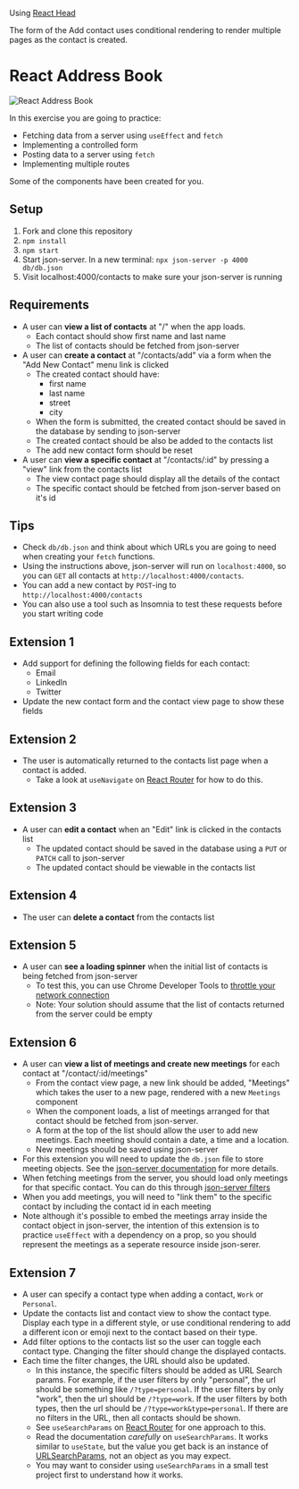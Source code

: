 Using [React Head](https://github.com/nfl/react-helmet)

The form of the Add contact uses conditional rendering to render multiple pages as the contact is created.

# React Address Book

![React Address Book](./images/address-book.gif)

In this exercise you are going to practice:

- Fetching data from a server using `useEffect` and `fetch`
- Implementing a controlled form
- Posting data to a server using `fetch`
- Implementing multiple routes

Some of the components have been created for you.

## Setup

1. Fork and clone this repository
2. `npm install`
3. `npm start`
4. Start json-server. In a new terminal: `npx json-server -p 4000 db/db.json`
5. Visit localhost:4000/contacts to make sure your json-server is running

## Requirements

- A user can **view a list of contacts** at "/" when the app loads.
  - Each contact should show first name and last name
  - The list of contacts should be fetched from json-server
- A user can **create a contact** at "/contacts/add" via a form when the "Add New Contact" menu link is clicked
  - The created contact should have:
    - first name
    - last name
    - street
    - city
  - When the form is submitted, the created contact should be saved in the database by sending to json-server
  - The created contact should be also be added to the contacts list
  - The add new contact form should be reset
- A user can **view a specific contact** at "/contacts/:id" by pressing a "view" link from the contacts list
  - The view contact page should display all the details of the contact
  - The specific contact should be fetched from json-server based on it's id

## Tips

- Check `db/db.json` and think about which URLs you are going to need when creating your `fetch` functions.
- Using the instructions above, json-server will run on `localhost:4000`, so you can `GET` all contacts at `http://localhost:4000/contacts`.
- You can add a new contact by `POST`-ing to `http://localhost:4000/contacts`
- You can also use a tool such as Insomnia to test these requests before you start writing code

## Extension 1

- Add support for defining the following fields for each contact:
  - Email
  - LinkedIn
  - Twitter
- Update the new contact form and the contact view page to show these fields

## Extension 2

- The user is automatically returned to the contacts list page when a contact is added.
  - Take a look at `useNavigate` on [React Router](https://reactrouter.com/docs/en/v6/getting-started/overview#navigation) for how to do this.

## Extension 3

- A user can **edit a contact** when an "Edit" link is clicked in the contacts list
  - The updated contact should be saved in the database using a `PUT` or `PATCH` call to json-server
  - The updated contact should be viewable in the contacts list

## Extension 4

- The user can **delete a contact** from the contacts list

## Extension 5

- A user can **see a loading spinner** when the initial list of contacts is being fetched from json-server
  - To test this, you can use Chrome Developer Tools to [throttle your network connection](https://developer.chrome.com/docs/devtools/network/reference/#throttling)
  - Note: Your solution should assume that the list of contacts returned from the server could be empty

## Extension 6

- A user can **view a list of meetings and create new meetings** for each contact at "/contact/:id/meetings"
  - From the contact view page, a new link should be added, "Meetings" which takes the user to a new page, rendered with a new `Meetings` component
  - When the component loads, a list of meetings arranged for that contact should be fetched from json-server.
  - A form at the top of the list should allow the user to add new meetings. Each meeting should contain a date, a time and a location.
  - New meetings should be saved using json-server
- For this extension you will need to update the `db.json` file to store meeting objects. See the [json-server documentation](https://github.com/typicode/json-server#getting-started) for more details.
- When fetching meetings from the server, you should load only meetings for that specific contact. You can do this through [json-server filters](https://github.com/typicode/json-server#filter)
- When you add meetings, you will need to "link them" to the specific contact by including the contact id in each meeting
- Note although it's possible to embed the meetings array inside the contact object in json-server, the intention of this extension is to practice `useEffect` with a dependency on a prop, so you should represent the meetings as a seperate resource inside json-serer.

## Extension 7

- A user can specify a contact type when adding a contact, `Work` or `Personal`.
- Update the contacts list and contact view to show the contact type. Display each type in a different style, or use conditional rendering to add a different icon or emoji next to the contact based on their type.
- Add filter options to the contacts list so the user can toggle each contact type. Changing the filter should change the displayed contacts.
- Each time the filter changes, the URL should also be updated.
  - In this instance, the specific filters should be added as URL Search params. For example, if the user filters by only "personal", the url should be something like `/?type=personal`. If the user filters by only "work", then the url should be `/?type=work`. If the user filters by both types, then the url should be `/?type=work&type=personal`. If there are no filters in the URL, then all contacts should be shown.
  - See `useSearchParams` on [React Router](https://reactrouter.com/docs/en/v6/getting-started/tutorial#search-params) for one approach to this.
  - Read the documentation _carefully_ on `useSearchParams`. It works similar to `useState`, but the value you get back is an instance of [URLSearchParams](https://developer.mozilla.org/en-US/docs/Web/API/URLSearchParams), not an object as you may expect.
  - You may want to consider using `useSearchParams` in a small test project first to understand how it works.
